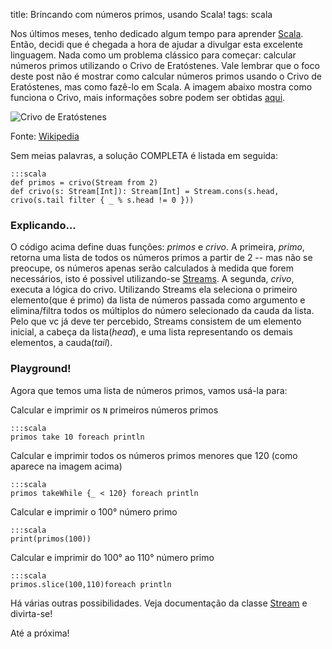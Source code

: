 title: Brincando com números primos, usando Scala!
tags: scala

Nos últimos meses, tenho dedicado algum tempo para aprender [Scala][Scala]. Então, decidi que é chegada a hora de ajudar a divulgar esta excelente linguagem. Nada como um problema clássico para começar: calcular números primos utilizando o Crivo de Eratóstenes. Vale lembrar que o foco deste post não é mostrar como calcular números primos usando o Crivo de Eratóstenes, mas como fazê-lo em Scala. A imagem abaixo mostra como funciona o Crivo, mais informações sobre podem ser obtidas [aqui][Crivo].

![Crivo de Eratóstenes](http://upload.wikimedia.org/wikipedia/commons/c/c8/Animation_Sieve_of_Eratosth-2.gif)

Fonte: [Wikipedia](http://en.wikipedia.org/wiki/Sieve_of_Eratosthenes)

Sem meias palavras, a solução COMPLETA é listada em seguida:

    :::scala
    def primos = crivo(Stream from 2)
    def crivo(s: Stream[Int]): Stream[Int] = Stream.cons(s.head, crivo(s.tail filter { _ % s.head != 0 }))

### Explicando...

O código acima define duas funções: _primos_ e _crivo_. A primeira, _primo_, retorna uma lista de todos os números primos a partir de 2 -- mas não se preocupe, os números apenas serão calculados à medida que forem necessários, isto é possivel utilizando-se [Streams][Stream]. A segunda, _crivo_, executa a lógica do crivo. Utilizando Streams ela seleciona o primeiro elemento(que é primo) da lista de números passada como argumento e elimina/filtra todos os múltiplos do número selecionado da cauda da lista. Pelo que vc já deve ter percebido, Streams consistem de um elemento inicial, a cabeça da lista(_head_), e uma lista representando os demais elementos, a cauda(_tail_).

### Playground!

Agora que temos uma lista de números primos, vamos usá-la para:

Calcular e imprimir os `N` primeiros números primos

    :::scala
    primos take 10 foreach println

Calcular e imprimir todos os números primos menores que 120 (como aparece na imagem acima)

    :::scala
    primos takeWhile {_ < 120} foreach println

Calcular e imprimir o 100° número primo

    :::scala
    print(primos(100))

Calcular e imprimir do 100° ao 110° número primo

    :::scala
    primos.slice(100,110)foreach println

Há várias outras possibilidades. Veja documentação da classe [Stream][Stream] e divirta-se!

Até a próxima!

[Scala]: http://www.scala-lang.org/ ""
[Stream]: http://www.scala-lang.org/docu/files/api/scala/Stream.html ""
[Crivo]: http://pt.wikipedia.org/wiki/Crivo_de_Erat%C3%B3stenes ""
